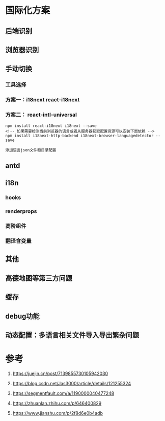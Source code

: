 # 国际化方案

## 后端识别
## 浏览器识别
## 手动切换
### 工具选择
### 方案一：i18next react-i18next
### 方案二： react-intl-universal
```
npm install react-i18next i18next --save
<!-- 如果需要检测当前浏览器的语言或者从服务器获取配置资源可以安装下面依赖 -->
npm install i18next-http-backend i18next-browser-languagedetector --save

添加语言json文件和目录配置

```
## antd
## i18n
### hooks
### renderprops
### 高阶组件
### 翻译含变量

## 其他
## 高德地图等第三方问题

## 缓存

## debug功能

## 动态配置：多语言相关文件导入导出繁杂问题

# 参考
1. https://juejin.cn/post/7139855730105942030
2. https://blog.csdn.net/Jas3000/article/details/121255324
3. https://segmentfault.com/a/1190000040477248

1. https://zhuanlan.zhihu.com/p/646400829
2. https://www.jianshu.com/p/2f8d6e0b4adb
